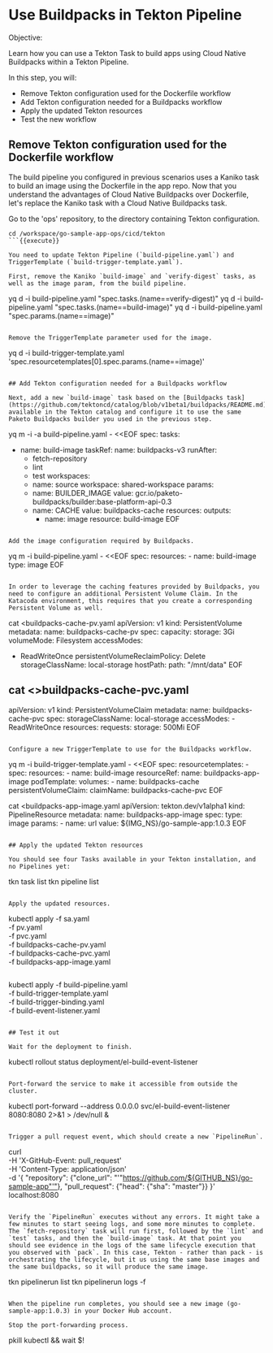 # Use Buildpacks in Tekton Pipeline

Objective:

Learn how you can use a Tekton Task to build apps using Cloud Native Buildpacks within a Tekton Pipeline.

In this step, you will:
- Remove Tekton configuration used for the Dockerfile workflow
- Add Tekton configuration needed for a Buildpacks workflow
- Apply the updated Tekton resources
- Test the new workflow

## Remove Tekton configuration used for the Dockerfile workflow

The build pipeline you configured in previous scenarios uses a Kaniko task to build an image using the Dockerfile in the app repo.
Now that you understand the advantages of Cloud Native Buildpacks over Dockerfile, let's replace the Kaniko task with a Cloud Native Buildpacks task.

Go to the 'ops' repository, to the directory containing Tekton configuration.

```
cd /workspace/go-sample-app-ops/cicd/tekton
```{{execute}}

You need to update Tekton Pipeline (`build-pipeline.yaml`) and TriggerTemplate (`build-trigger-template.yaml`).

First, remove the Kaniko `build-image` and `verify-digest` tasks, as well as the image param, from the build pipeline.

```
yq d -i build-pipeline.yaml "spec.tasks.(name==verify-digest)"
yq d -i build-pipeline.yaml "spec.tasks.(name==build-image)"
yq d -i build-pipeline.yaml "spec.params.(name==image)"
```{{execute}}

Remove the TriggerTemplate parameter used for the image.

```
yq d -i build-trigger-template.yaml 'spec.resourcetemplates[0].spec.params.(name==image)'
```{{execute}}

## Add Tekton configuration needed for a Buildpacks workflow

Next, add a new `build-image` task based on the [Buildpacks task](https://github.com/tektoncd/catalog/blob/v1beta1/buildpacks/README.md) available in the Tekton catalog and configure it to use the same Paketo Buildpacks builder you used in the previous step.

```
yq m -i -a build-pipeline.yaml - <<EOF
spec:
  tasks:
  - name: build-image
    taskRef:
      name: buildpacks-v3
    runAfter:
      - fetch-repository
      - lint
      - test
    workspaces:
      - name: source
        workspace: shared-workspace
    params:
      - name: BUILDER_IMAGE
        value: gcr.io/paketo-buildpacks/builder:base-platform-api-0.3
      - name: CACHE
        value: buildpacks-cache
    resources:
      outputs:
        - name: image
          resource: build-image
EOF
```{{execute}}

Add the image configuration required by Buildpacks.

```
yq m -i build-pipeline.yaml - <<EOF
spec:
  resources:
    - name: build-image
      type: image
EOF
```{{execute}}

In order to leverage the caching features provided by Buildpacks, you need to configure an additional Persistent Volume Claim. In the Katacoda environment, this requires that you create a corresponding Persistent Volume as well.

```
cat <<EOF >buildpacks-cache-pv.yaml
apiVersion: v1
kind: PersistentVolume
metadata:
  name: buildpacks-cache-pv
spec:
  capacity:
    storage: 3Gi
  volumeMode: Filesystem
  accessModes:
  - ReadWriteOnce
  persistentVolumeReclaimPolicy: Delete
  storageClassName: local-storage
  hostPath:
    path: "/mnt/data"
EOF

cat <<EOF >>buildpacks-cache-pvc.yaml
---
apiVersion: v1
kind: PersistentVolumeClaim
metadata:
  name: buildpacks-cache-pvc
spec:
  storageClassName: local-storage
  accessModes:
    - ReadWriteOnce
  resources:
    requests:
      storage: 500Mi
EOF
```{{execute}}

Configure a new TriggerTemplate to use for the Buildpacks workflow.

```
yq m -i build-trigger-template.yaml - <<EOF
spec:
  resourcetemplates:
    - spec:
        resources:
          - name: build-image
            resourceRef:
              name: buildpacks-app-image
        podTemplate:
          volumes:
            - name: buildpacks-cache
              persistentVolumeClaim:
                claimName: buildpacks-cache-pvc
EOF

cat <<EOF >buildpacks-app-image.yaml
apiVersion: tekton.dev/v1alpha1
kind: PipelineResource
metadata:
  name: buildpacks-app-image
spec:
  type: image
  params:
    - name: url
      value: ${IMG_NS}/go-sample-app:1.0.3
EOF
```{{execute}}

## Apply the updated Tekton resources

You should see four Tasks available in your Tekton installation, and no Pipelines yet:

```
tkn task list
tkn pipeline list
```{{execute}}

Apply the updated resources.

```
kubectl apply -f sa.yaml \
              -f pv.yaml \
              -f pvc.yaml \
              -f buildpacks-cache-pv.yaml \
              -f buildpacks-cache-pvc.yaml \
              -f buildpacks-app-image.yaml
```{{execute}}

```
kubectl apply -f build-pipeline.yaml \
              -f build-trigger-template.yaml \
              -f build-trigger-binding.yaml \
              -f build-event-listener.yaml
```{{execute}}

## Test it out

Wait for the deployment to finish.

```
kubectl rollout status deployment/el-build-event-listener
```{{execute}}

Port-forward the service to make it accessible from outside the cluster.

```
kubectl port-forward --address 0.0.0.0 svc/el-build-event-listener 8080:8080 2>&1 > /dev/null &
```{{execute}}

Trigger a pull request event, which should create a new `PipelineRun`.

```
curl \
    -H 'X-GitHub-Event: pull_request' \
    -H 'Content-Type: application/json' \
    -d '{
      "repository": {"clone_url": "'"https://github.com/${GITHUB_NS}/go-sample-app"'"},
      "pull_request": {"head": {"sha": "master"}}
    }' \
localhost:8080
```{{execute}}

Verify the `PipelineRun` executes without any errors. It might take a few minutes to start seeing logs, and some more minutes to complete. The `fetch-repository` task will run first, followed by the `lint` and `test` tasks, and then the `build-image` task. At that point you should see evidence in the logs of the same lifecycle execution that you observed with `pack`. In this case, Tekton - rather than pack - is orchestrating the lifecycle, but it us using the same base images and the same buildpacks, so it will produce the same image.

```
tkn pipelinerun list
tkn pipelinerun logs -f
```{{execute}}

When the pipeline run completes, you should see a new image (go-sample-app:1.0.3) in your Docker Hub account.

Stop the port-forwarding process.

```
pkill kubectl && wait $!
```{{execute}}
